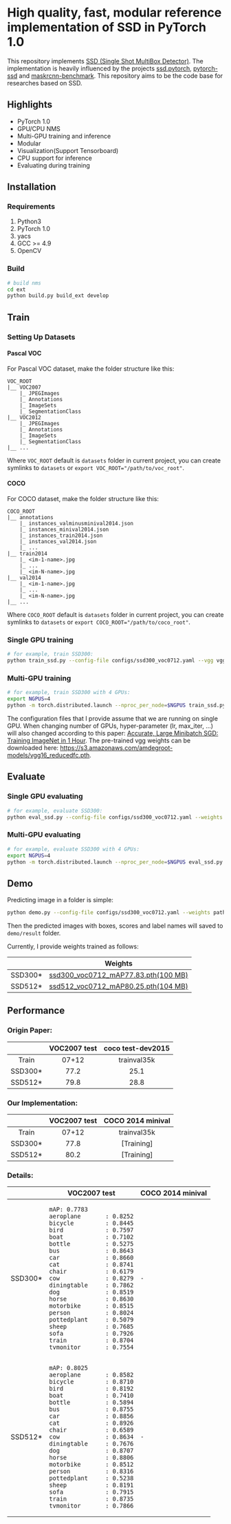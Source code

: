 # High quality, fast, modular reference implementation of SSD in PyTorch 1.0


This repository implements [SSD (Single Shot MultiBox Detector)](https://arxiv.org/abs/1512.02325). The implementation is heavily influenced by the projects [ssd.pytorch](https://github.com/amdegroot/ssd.pytorch), [pytorch-ssd](https://github.com/qfgaohao/pytorch-ssd) and [maskrcnn-benchmark](https://github.com/facebookresearch/maskrcnn-benchmark). This repository aims to be the code base for researches based on SSD.

## Highlights
- PyTorch 1.0
- GPU/CPU NMS
- Multi-GPU training and inference
- Modular
- Visualization(Support Tensorboard)
- CPU support for inference
- Evaluating during training

## Installation
### Requirements
1. Python3
1. PyTorch 1.0
1. yacs
1. GCC >= 4.9
1. OpenCV
### Build
```bash
# build nms
cd ext
python build.py build_ext develop
```

## Train

### Setting Up Datasets
#### Pascal VOC
For Pascal VOC dataset, make the folder structure like this:
```
VOC_ROOT
|__ VOC2007
    |_ JPEGImages
    |_ Annotations
    |_ ImageSets
    |_ SegmentationClass
|__ VOC2012
    |_ JPEGImages
    |_ Annotations
    |_ ImageSets
    |_ SegmentationClass
|__ ...
```
Where `VOC_ROOT` default is `datasets` folder in current project, you can create symlinks to `datasets` or `export VOC_ROOT="/path/to/voc_root"`.
#### COCO
For COCO dataset, make the folder structure like this:
```
COCO_ROOT
|__ annotations
    |_ instances_valminusminival2014.json
    |_ instances_minival2014.json
    |_ instances_train2014.json
    |_ instances_val2014.json
    |_ ...
|__ train2014
    |_ <im-1-name>.jpg
    |_ ...
    |_ <im-N-name>.jpg
|__ val2014
    |_ <im-1-name>.jpg
    |_ ...
    |_ <im-N-name>.jpg
|__ ...
```
Where `COCO_ROOT` default is `datasets` folder in current project, you can create symlinks to `datasets` or `export COCO_ROOT="/path/to/coco_root"`.

### Single GPU training
```bash
# for example, train SSD300:
python train_ssd.py --config-file configs/ssd300_voc0712.yaml --vgg vgg16_reducedfc.pth
```
### Multi-GPU training
```bash
# for example, train SSD300 with 4 GPUs:
export NGPUS=4
python -m torch.distributed.launch --nproc_per_node=$NGPUS train_ssd.py --config-file configs/ssd300_voc0712.yaml --vgg vgg16_reducedfc.pth
```
The configuration files that I provide assume that we are running on single GPU. When changing number of GPUs, hyper-parameter (lr, max_iter, ...) will also changed according to this paper: [Accurate, Large Minibatch SGD: Training ImageNet in 1 Hour](https://arxiv.org/abs/1706.02677).
The pre-trained vgg weights can be downloaded here: https://s3.amazonaws.com/amdegroot-models/vgg16_reducedfc.pth.

## Evaluate

### Single GPU evaluating
```bash
# for example, evaluate SSD300:
python eval_ssd.py --config-file configs/ssd300_voc0712.yaml --weights /path/to/trained_ssd300_weights.pth
```
### Multi-GPU evaluating
```bash
# for example, evaluate SSD300 with 4 GPUs:
export NGPUS=4
python -m torch.distributed.launch --nproc_per_node=$NGPUS eval_ssd.py --config-file configs/ssd300_voc0712.yaml --weights /path/to/trained_ssd300_weights.pth
```

## Demo
Predicting image in a folder is simple:
```bash
python demo.py --config-file configs/ssd300_voc0712.yaml --weights path/to/trained/weights.pth --images_dir demo
```
Then the predicted images with boxes, scores and label names will saved to `demo/result` folder.

Currently, I provide weights trained as follows:

|         |    Weights   |
| :-----: | :----------: |
| SSD300* | [ssd300_voc0712_mAP77.83.pth(100 MB)](https://github.com/lufficc/SSD/releases/download/v1.0/ssd300_voc0712_mAP77.83.pth) |
| SSD512* | [ssd512_voc0712_mAP80.25.pth(104 MB)](https://github.com/lufficc/SSD/releases/download/v1.0/ssd512_voc0712_mAP80.25.pth) |

## Performance
### Origin Paper:

|         | VOC2007 test | coco test-dev2015 |
| :-----: | :----------: |   :----------:    |
|  Train  |     07+12    |    trainval35k    |
| SSD300* |     77.2     |      25.1         |
| SSD512* |     79.8     |      28.8         |

### Our Implementation:

|         | VOC2007 test | COCO 2014 minival |
| :-----: | :----------: |   :----------:    |
|  Train  |     07+12    |    trainval35k    |
| SSD300* |     77.8     |    [Training]     |
| SSD512* |     80.2     |    [Training]     |

### Details:

<table>
<thead>
<tr>
<th></th>
<th>VOC2007 test</th>
<th>COCO 2014 minival</th>
</tr>
</thead>
<tbody>
<tr>
<td>SSD300*</td>
<td><pre><code>mAP: 0.7783
aeroplane       : 0.8252
bicycle         : 0.8445
bird            : 0.7597
boat            : 0.7102
bottle          : 0.5275
bus             : 0.8643
car             : 0.8660
cat             : 0.8741
chair           : 0.6179
cow             : 0.8279
diningtable     : 0.7862
dog             : 0.8519
horse           : 0.8630
motorbike       : 0.8515
person          : 0.8024
pottedplant     : 0.5079
sheep           : 0.7685
sofa            : 0.7926
train           : 0.8704
tvmonitor       : 0.7554</code></pre></td>
<td><pre><code>-</code></pre></td>
</tr>
<tr>
<td>SSD512*</td>
<td><pre><code>mAP: 0.8025
aeroplane       : 0.8582
bicycle         : 0.8710
bird            : 0.8192
boat            : 0.7410
bottle          : 0.5894
bus             : 0.8755
car             : 0.8856
cat             : 0.8926
chair           : 0.6589
cow             : 0.8634
diningtable     : 0.7676
dog             : 0.8707
horse           : 0.8806
motorbike       : 0.8512
person          : 0.8316
pottedplant     : 0.5238
sheep           : 0.8191
sofa            : 0.7915
train           : 0.8735
tvmonitor       : 0.7866</code></pre></td>
<td><pre><code>-</code></pre></td>
</tr>
</tbody></table>
